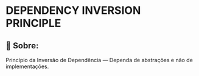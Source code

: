 # DEPENDENCY INVERSION PRINCIPLE

## 📜 Sobre:

Princípio da Inversão de Dependência — Dependa de abstrações e não de implementações.